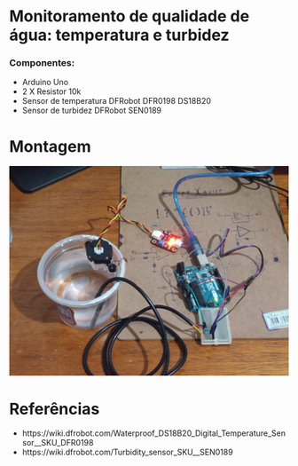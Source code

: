 # Monitoramento de qualidade de água: temperatura e turbidez

<h3>Componentes:</h3>
<ul>
  <li>Arduino Uno</li>
  <li>2 X Resistor 10k</li>
  <li>Sensor de temperatura DFRobot DFR0198 DS18B20</li>
  <li>Sensor de turbidez DFRobot SEN0189</li>
</ul>

# Montagem

<p align="center">
    <img src="https://github.com/FelipeCamargoXavier/water-quality/blob/main/images/montagem.jpeg?raw=true" />
</p>

# Referências

<ul>
  <li>https://wiki.dfrobot.com/Waterproof_DS18B20_Digital_Temperature_Sensor__SKU_DFR0198</li>
  <li>https://wiki.dfrobot.com/Turbidity_sensor_SKU__SEN0189</li>
</ul>

